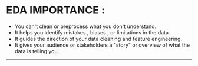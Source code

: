 # EDA IMPORTANCE :


- You can't clean or preprocess what you don't understand.
- It helps you identify mistakes , biases , or limitations in the data.
- It guides the direction of your data cleaning and feature engineering.
- It gives your audience or stakeholders a "story" or overview of what the data is telling you.


---
